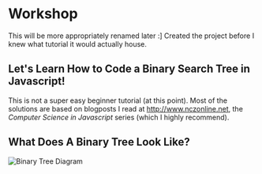 Workshop
=============
This will be more appropriately renamed later :]
Created the project before I knew what tutorial it would actually house.

Let's Learn How to Code a Binary Search Tree in Javascript!
-------------------------------------------------------------
This is not a super easy beginner tutorial (at this point).  Most of the solutions are based on 
blogposts I read at http://www.nczonline.net, the *Computer Science in Javascript* series (which I highly recommend). 

What Does A Binary Tree Look Like?
------------------------------------
![Binary Tree Diagram](https://raw.github.com/rynodivino/workshop/master/assets/images/binary-tree.png)
